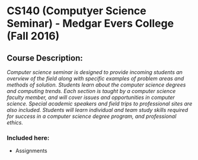 # CS140 (Computyer Science Seminar) - Medgar Evers College (Fall 2016)
## Course Description:
*_Computer science seminar is designed to provide incoming students an overview of the field along with specific examples of problem areas and methods of solution.  Students learn about the computer science degrees and computing trends.  Each section is taught by a computer science faculty member, and will cover issues and opportunities in computer science.  Special academic speakers and field trips to professional sites are also included.  Students will learn individual and team study skills required for success in a computer science degree program, and professional ethics._*
### Included here:
- Assignments
